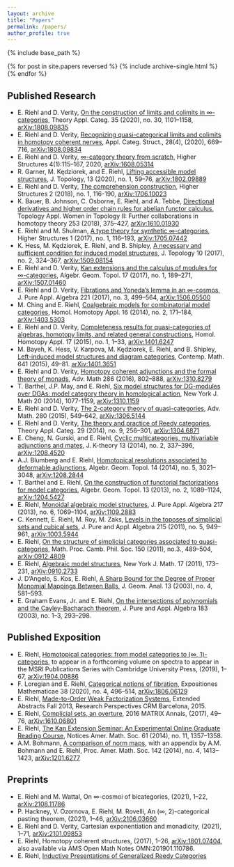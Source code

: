 ```yaml
---
layout: archive
title: "Papers"
permalink: /papers/
author_profile: true
---
```


{% include base_path %}

{% for post in site.papers reversed %}
  {% include archive-single.html %}
{% endfor %}

## Published Research 

* E. Riehl and D. Verity, [On the construction of limits and colimits in ∞-categories](https://emilyriehl.github.io/files/construction.pdf), Theory Appl. Categ. 35 (2020), no. 30, 1101–1158, [arXiv:1808.09835](https://arxiv.org/abs/1808.09835)
* E. Riehl and D. Verity, [Recognizing quasi-categorical limits and colimits in homotopy coherent nerves](https://emilyriehl.github.io/files/recognizing.pdf), Appl. Categ. Struct., 28(4), (2020), 669–716, [arXiv:1808.09834](https://arxiv.org/abs/1808.09834)
* E. Riehl and D. Verity, [∞-category theory from scratch](https://emilyriehl.github.io/files/scratch.pdf), Higher Structures 4(1):115–167, 2020, [arXiv:1608.05314](http://arxiv.org/abs/1608.05314)
* R. Garner, M. Kędziorek, and E. Riehl, [Lifting accessible model structures](https://emilyriehl.github.io/files/lifting.pdf), J. Topology, 13 (2020), no. 1, 59–76, [arXiv:1802.09889](https://arxiv.org/abs/1802.09889)
* E. Riehl and D. Verity, [The comprehension construction](https://emilyriehl.github.io/files/comprehension.pdf), Higher Structures 2 (2018), no. 1, 116-190, [arXiv:1706.10023](http://arxiv.org/abs/1706.10023)
* K. Bauer, B. Johnson, C. Osborne, E. Riehl, and A. Tebbe, [Directional derivatives and higher order chain rules for abelian functor calculus](https://emilyriehl.github.io/files/BJORT.pdf), Topology Appl. Women in Topology II: Further collaborations in homotopy theory 253 (2018), 375–427, [arXiv:1610.01930](https://arxiv.org/abs/1610.01930)
* E. Riehl and M. Shulman, [A type theory for synthetic ∞-categories](https://emilyriehl.github.io/files/synthetic.pdf), Higher Structures 1 (2017), no. 1, 116–193, [arXiv:1705.07442](http://arxiv.org/abs/1705.07442)
* K. Hess, M. Kędziorek, E. Riehl, and B. Shipley, [A necessary and sufficient condition for induced model structures](https://emilyriehl.github.io/files/acyclicity.pdf), J. Topology 10 (2017), no. 2, 324–367, [arXiv:1509.08154](http://arxiv.org/abs/1509.08154)
* E. Riehl and D. Verity, [Kan extensions and the calculus of modules for ∞-categories](https://emilyriehl.github.io/files/equipment.pdf), Algebr. Geom. Topol. 17 (2017), no. 1, 189–271, [arXiv:1507.01460](http://arxiv.org/abs/1507.0146)
* E. Riehl and D. Verity, [Fibrations and Yoneda’s lemma in an ∞-cosmos](https://emilyriehl.github.io/files/yoneda.pdf), J. Pure Appl. Algebra 221 (2017), no. 3, 499–564, [arXiv:1506.05500](http://arxiv.org/abs/1506.05500)
* M. Ching and E. Riehl, [Coalgebraic models for combinatorial model categories](https://emilyriehl.github.io/files/coalgebraic.pdf), Homol. Homotopy Appl. 16 (2014), no. 2, 171–184, [arXiv:1403.5303](http://arxiv.org/abs/1403.5303)
* E. Riehl and D. Verity, [Completeness results for quasi-categories of algebras, homotopy limits, and related general constructions](https://emilyriehl.github.io/files/completeness.pdf), Homol. Homotopy Appl. 17 (2015), no. 1, 1–33, [arXiv:1401.6247](http://arxiv.org/abs/1401.6247)
* M. Bayeh, K. Hess, V. Karpova, M. Kędziorek, E. Riehl, and B. Shipley, [Left-induced model structures and diagram categories](https://emilyriehl.github.io/files/left-induced.pdf), Contemp. Math. 641 (2015), 49–81. [arXiv:1401.3651](http://arxiv.org/abs/1401.3651)
* E. Riehl and D. Verity, [Homotopy coherent adjunctions and the formal theory of monads](https://emilyriehl.github.io/files/adjunctions.pdf), Adv. Math 286 (2016), 802–888, [arXiv:1310.8279](http://arxiv.org/abs/1310.8279)
* T. Barthel, J.P. May, and E. Riehl, [Six model structures for DG-modules over DGAs: model category theory in homological action](https://emilyriehl.github.io/files/six.pdf), New York J. Math 20 (2014), 1077-1159, [arXiv:1310.1159](http://arxiv.org/abs/1310.1159)
* E. Riehl and D. Verity, [The 2-category theory of quasi-categories](https://emilyriehl.github.io/files/foundations.pdf), Adv. Math. 280 (2015), 549–642, [arXiv:1306.5144](http://arxiv.org/abs/1306.5144) 
* E. Riehl and D. Verity, [The theory and practice of Reedy categories](https://emilyriehl.github.io/files/reedy.pdf), Theory Appl. Categ. 29 (2014), no. 9, 256–301, [arXiv:1304.6871](http://arxiv.org/abs/1304.6871)
* E. Cheng, N. Gurski, and E. Riehl, [Cyclic multicategories, multivariable adjunctions and mates](https://emilyriehl.github.io/files/mates.pdf), J. K-theory 13 (2014), no. 2, 337–396, [arXiv:1208.4520](http://arxiv.org/abs/1208.4520)
* A.J. Blumberg and E. Riehl, [Homotopical resolutions associated to deformable adjunctions](https://emilyriehl.github.io/files/resolutions.pdf), Algebr. Geom. Topol. 14 (2014), no. 5, 3021–3048, [arXiv:1208.2844](http://arxiv.org/abs/1208.2844)
* T. Barthel and E. Riehl, [On the construction of functorial factorizations for model categories](https://emilyriehl.github.io/files/hmodel.pdf), Algebr. Geom. Topol. 13 (2013), no. 2, 1089–1124, [arXiv:1204.5427](http://arxiv.org/abs/1204.5427)
* E. Riehl, [Monoidal algebraic model structures](https://emilyriehl.github.io/files/monoidal.pdf), J. Pure Appl. Algebra 217 (2013), no. 6, 1069–1104, [arXiv:1109.2883](http://arxiv.org/abs/1109.2883)
* C. Kennett, E. Riehl, M. Roy, M. Zaks, [Levels in the toposes of simplicial sets and cubical sets](https://emilyriehl.github.io/files/levels.pdf), J. Pure and Appl. Algebra 215 (2011), no. 5, 949–961, [arXiv:1003.5944](http://arxiv.org/abs/1003.5944)
* E. Riehl, [On the structure of simplicial categories associated to quasi-categories](https://emilyriehl.github.io/files/necklace.pdf), Math. Proc. Camb. Phil. Soc. 150 (2011), no.3., 489–504, [arXiv:0912.4809](http://arxiv.org/abs/0912.4809)
* E. Riehl, [Algebraic model structures](https://emilyriehl.github.io/files/algebraic.pdf), New York J. Math. 17 (2011), 173–231, [arXiv:0910.2733](http://arxiv.org/abs/0910.2733)
* J. D’Angelo, S. Kos, E. Riehl, [A Sharp Bound for the Degree of Proper Monomial Mappings Between Balls](https://emilyriehl.github.io/files/sharp-bound.pdf), J. Geom. Anal. 13 (2003), no. 4, 581–593.
* E. Graham Evans, Jr. and E. Riehl, [On the intersections of polynomials and the Cayley-Bacharach theorem](https://emilyriehl.github.io/files/cayley-bacharach.pdf), J. Pure and Appl. Algebra 183 (2003), no. 1–3, 293–298.

## Published Exposition
* E. Riehl, [Homotopical categories: from model categories to (∞, 1)-categories](https://emilyriehl.github.io/files/homotopical.pdf), to appear in a forthcoming volume on spectra to appear in the MSRI Publications Series with Cambridge University Press, (2019), 1–67, [arXiv:1904.00886](https://arxiv.org/abs/1904.00886)
* F. Loregian and E. Riehl, [Categorical notions of fibration](https://emilyriehl.github.io/files/fibrations.pdf), Expositiones Mathematicae 38 (2020), no. 4, 496–514, [arXiv:1806.06129](https://arxiv.org/abs/1806.06129)
* E. Riehl, [Made-to-Order Weak Factorization Systems](https://emilyriehl.github.io/files/made-to-order-crm.pdf), Extended Abstracts Fall 2013, Research Perspectives CRM Barcelona, 2015.
* E. Riehl, [Complicial sets, an overture](https://emilyriehl.github.io/files/complicial.pdf), 2016 MATRIX Annals, (2017), 49–76, [arXiv:1610.06801](https://arxiv.org/abs/1610.06801)
* E. Riehl, [The Kan Extension Seminar: An Experimental Online Graduate Reading Course](https://emilyriehl.github.io/files/kan-extension-seminar.pdf), Notices Amer. Math. Soc. 61 (2014), no. 11, 1357–1358.
* A.M. Bohmann, [A comparison of norm maps](https://emilyriehl.github.io/files/norms.pdf), with an appendix by A.M. Bohmann and E. Riehl, Proc. Amer. Math. Soc. 142 (2014), no. 4, 1413–1423, [arXiv:1201.6277](http://arxiv.org/abs/1201.6277)

## Preprints
* E. Riehl and M. Wattal, On ∞-cosmoi of bicategories, (2021), 1–22, [arXiv:2108.11786](https://arxiv.org/abs/2108.11786)
* P. Hackney, V. Ozornova, E. Riehl, M. Rovelli, An (∞, 2)-categorical pasting theorem, (2021), 1–46, [arXiv:2106.03660](https://arxiv.org/abs/2106.03660)
* E. Riehl and D. Verity, Cartesian exponentiation and monadicity, (2021), 1–71, [arXiv:2101.09853](https://arxiv.org/abs/2101.09853)
* E. Riehl, Homotopy coherent structures, (2017), 1–26, [arXiv:1801.07404](https://arxiv.org/abs/1801.07404), also available via AMS Open Math Notes OMN:201901.110786.
* E. Riehl, [Inductive Presentations of Generalized Reedy Categories](https://emilyriehl.github.io/files/generalized-reedy.pdf)

